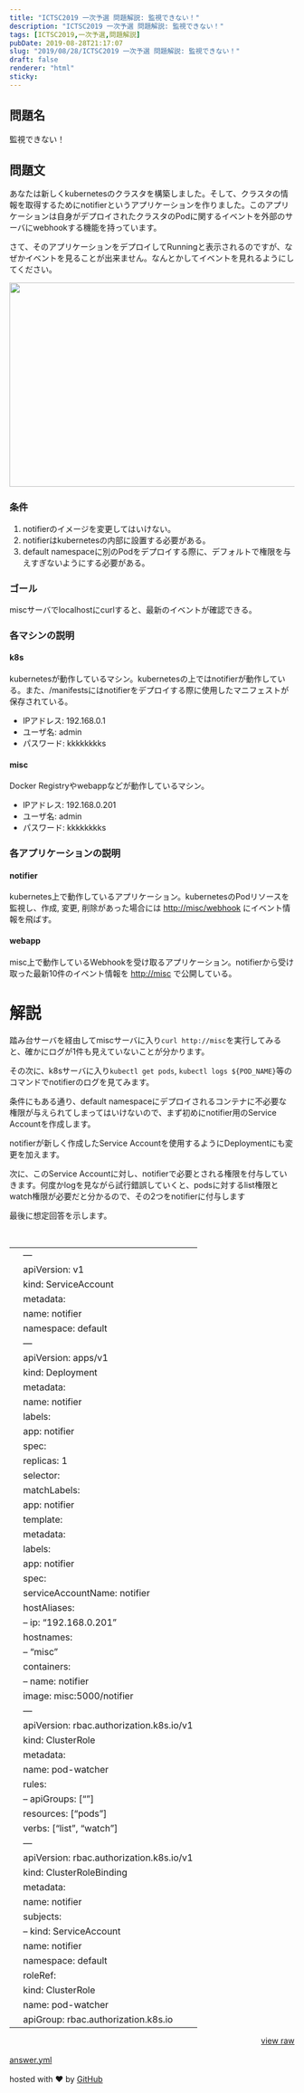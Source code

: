 ```yaml
---
title: "ICTSC2019 一次予選 問題解説: 監視できない！"
description: "ICTSC2019 一次予選 問題解説: 監視できない！"
tags: [ICTSC2019,一次予選,問題解説]
pubDate: 2019-08-28T21:17:07
slug: "2019/08/28/ICTSC2019 一次予選 問題解説: 監視できない！"
draft: false
renderer: "html"
sticky: 
---
```


<h2 id="%E5%95%8F%E9%A1%8C%E5%90%8D" class="code-line revision-head" data-line="74">問題名 <span class="revision-head-edit-button"> <i class="icon-note"></i></span></h2>
<p class="code-line" data-line="76">監視できない！</p>
<h2 id="%E5%95%8F%E9%A1%8C%E6%96%87" class="code-line revision-head" data-line="78">問題文 <span class="revision-head-edit-button"> <i class="icon-note"></i></span></h2>
<p class="code-line" data-line="80">あなたは新しくkubernetesのクラスタを構築しました。そして、クラスタの情報を取得するためにnotifierというアプリケーションを作りました。このアプリケーションは自身がデプロイされたクラスタのPodに関するイベントを外部のサーバにwebhookする機能を持っています。</p>
<p class="code-line" data-line="82">さて、そのアプリケーションをデプロイしてRunningと表示されるのですが、なぜかイベントを見ることが出来ません。なんとかしてイベントを見れるようにしてください。</p>
<p class="code-line" data-line="84"><img decoding="async" loading="lazy" class="alignnone size-large wp-image-2937" src="/images/wp/2019/08/5d2ffc867d0166005b428676-512x361.png.webp" alt="" width="512" height="361" /></p>
<h3 id="%E6%9D%A1%E4%BB%B6" class="code-line revision-head" data-line="86">条件 <span class="revision-head-edit-button"> <i class="icon-note"></i></span></h3>
<ol>
<li class="code-line" data-line="88">notifierのイメージを変更してはいけない。</li>
<li class="code-line" data-line="89">notifierはkubernetesの内部に設置する必要がある。</li>
<li class="code-line" data-line="90">default namespaceに別のPodをデプロイする際に、デフォルトで権限を与えすぎないようにする必要がある。</li>
</ol>
<h3 id="%E3%82%B4%E3%83%BC%E3%83%AB" class="code-line revision-head" data-line="92">ゴール <span class="revision-head-edit-button"> <i class="icon-note"></i></span></h3>
<p class="code-line" data-line="94">miscサーバでlocalhostにcurlすると、最新のイベントが確認できる。</p>
<h3 id="%E5%90%84%E3%83%9E%E3%82%B7%E3%83%B3%E3%81%AE%E8%AA%AC%E6%98%8E" class="code-line revision-head" data-line="96">各マシンの説明 <span class="revision-head-edit-button"> <i class="icon-note"></i></span></h3>
<h4 id="k8s" class="code-line revision-head" data-line="98">k8s <span class="revision-head-edit-button"> <i class="icon-note"></i></span></h4>
<p class="code-line" data-line="100">kubernetesが動作しているマシン。kubernetesの上ではnotifierが動作している。また、/manifestsにはnotifierをデプロイする際に使用したマニフェストが保存されている。</p>
<ul>
<li class="code-line" data-line="102">IPアドレス: 192.168.0.1</li>
<li class="code-line" data-line="103">ユーザ名: admin</li>
<li class="code-line" data-line="104">パスワード: kkkkkkkks</li>
</ul>
<h4 id="misc" class="code-line revision-head" data-line="106">misc <span class="revision-head-edit-button"> <i class="icon-note"></i></span></h4>
<p class="code-line" data-line="108">Docker Registryやwebappなどが動作しているマシン。</p>
<ul>
<li class="code-line" data-line="110">IPアドレス: 192.168.0.201</li>
<li class="code-line" data-line="111">ユーザ名: admin</li>
<li class="code-line" data-line="112">パスワード: kkkkkkkks</li>
</ul>
<h3 id="%E5%90%84%E3%82%A2%E3%83%97%E3%83%AA%E3%82%B1%E3%83%BC%E3%82%B7%E3%83%A7%E3%83%B3%E3%81%AE%E8%AA%AC%E6%98%8E" class="code-line revision-head" data-line="114">各アプリケーションの説明 <span class="revision-head-edit-button"> <i class="icon-note"></i></span></h3>
<h4 id="notifier" class="code-line revision-head" data-line="116">notifier <span class="revision-head-edit-button"> <i class="icon-note"></i></span></h4>
<p class="code-line" data-line="118">kubernetes上で動作しているアプリケーション。kubernetesのPodリソースを監視し、作成, 変更, 削除があった場合には <a href="http://misc/webhook">http://misc/webhook</a> にイベント情報を飛ばす。</p>
<h4 id="webapp" class="code-line revision-head" data-line="120">webapp <span class="revision-head-edit-button"> <i class="icon-note"></i></span></h4>
<p class="code-line" data-line="122">misc上で動作しているWebhookを受け取るアプリケーション。notifierから受け取った最新10件のイベント情報を <a href="http://misc/">http://misc</a> で公開している。</p>
<h1 id="%E8%A7%A3%E8%AA%AC" class="code-line revision-head" data-line="124">解説 <span class="revision-head-edit-button"> <i class="icon-note"></i></span></h1>
<p class="code-line" data-line="126">踏み台サーバを経由してmiscサーバに入り<code>curl http://misc</code>を実行してみると、確かにログが1件も見えていないことが分かります。</p>
<p class="code-line" data-line="128">その次に、k8sサーバに入り<code>kubectl get pods</code>, <code>kubectl logs ${POD_NAME}</code>等のコマンドでnotifierのログを見てみます。</p>
<p class="code-line" data-line="130">条件にもある通り、default namespaceにデプロイされるコンテナに不必要な権限が与えられてしまってはいけないので、まず初めにnotifier用のService Accountを作成します。</p>
<p class="code-line" data-line="130">notifierが新しく作成したService Accountを使用するようにDeploymentにも変更を加えます。</p>
<p class="code-line" data-line="140">次に、このService Accountに対し、notifierで必要とされる権限を付与していきます。何度かlogを見ながら試行錯誤していくと、podsに対するlist権限とwatch権限が必要だと分かるので、その2つをnotifierに付与します</p>
<p class="code-line" data-line="170">最後に想定回答を示します。</p>
<style>.gist table { margin-bottom: 0; }</style>
<div style="tab-size: 8" id="gist98041949" class="gist">
<div class="gist-file" translate="no">
<div class="gist-data">
<div class="js-gist-file-update-container js-task-list-container file-box">
<div id="file-answer-yml" class="file my-2">
<div itemprop="text" class="Box-body p-0 blob-wrapper data type-yaml  ">
<div class="js-check-bidi js-blob-code-container blob-code-content">
<p>  <template class="js-file-alert-template"></p>
<div data-view-component="true" class="flash flash-warn flash-full d-flex flex-items-center">
  <svg aria-hidden="true" height="16" viewBox="0 0 16 16" version="1.1" width="16" data-view-component="true" class="octicon octicon-alert">
    <path d="M6.457 1.047c.659-1.234 2.427-1.234 3.086 0l6.082 11.378A1.75 1.75 0 0 1 14.082 15H1.918a1.75 1.75 0 0 1-1.543-2.575Zm1.763.707a.25.25 0 0 0-.44 0L1.698 13.132a.25.25 0 0 0 .22.368h12.164a.25.25 0 0 0 .22-.368Zm.53 3.996v2.5a.75.75 0 0 1-1.5 0v-2.5a.75.75 0 0 1 1.5 0ZM9 11a1 1 0 1 1-2 0 1 1 0 0 1 2 0Z"></path>
</svg><br />
    <span><br />
      This file contains bidirectional Unicode text that may be interpreted or compiled differently than what appears below. To review, open the file in an editor that reveals hidden Unicode characters.<br />
      <a href="https://github.co/hiddenchars" target="_blank">Learn more about bidirectional Unicode characters</a><br />
    </span></p>
<div data-view-component="true" class="flash-action">        <a href="{{ revealButtonHref }}" data-view-component="true" class="btn-sm btn">    Show hidden characters<br />
</a>
</div>
</div>
<p></template><br />
<template class="js-line-alert-template"><br />
  <span aria-label="This line has hidden Unicode characters" data-view-component="true" class="line-alert tooltipped tooltipped-e"><br />
    <svg aria-hidden="true" height="16" viewBox="0 0 16 16" version="1.1" width="16" data-view-component="true" class="octicon octicon-alert">
    <path d="M6.457 1.047c.659-1.234 2.427-1.234 3.086 0l6.082 11.378A1.75 1.75 0 0 1 14.082 15H1.918a1.75 1.75 0 0 1-1.543-2.575Zm1.763.707a.25.25 0 0 0-.44 0L1.698 13.132a.25.25 0 0 0 .22.368h12.164a.25.25 0 0 0 .22-.368Zm.53 3.996v2.5a.75.75 0 0 1-1.5 0v-2.5a.75.75 0 0 1 1.5 0ZM9 11a1 1 0 1 1-2 0 1 1 0 0 1 2 0Z"></path>
</svg><br />
</span></template></p>
<table data-hpc class="highlight tab-size js-file-line-container js-code-nav-container js-tagsearch-file" data-tab-size="8" data-paste-markdown-skip data-tagsearch-lang="YAML" data-tagsearch-path="answer.yml">
<tr>
<td id="file-answer-yml-L1" class="blob-num js-line-number js-code-nav-line-number js-blob-rnum" data-line-number="1"></td>
<td id="file-answer-yml-LC1" class="blob-code blob-code-inner js-file-line">&#8212;</td>
</tr>
<tr>
<td id="file-answer-yml-L2" class="blob-num js-line-number js-code-nav-line-number js-blob-rnum" data-line-number="2"></td>
<td id="file-answer-yml-LC2" class="blob-code blob-code-inner js-file-line"><span class="pl-ent">apiVersion</span>: <span class="pl-c1">v1</span></td>
</tr>
<tr>
<td id="file-answer-yml-L3" class="blob-num js-line-number js-code-nav-line-number js-blob-rnum" data-line-number="3"></td>
<td id="file-answer-yml-LC3" class="blob-code blob-code-inner js-file-line"><span class="pl-ent">kind</span>: <span class="pl-s">ServiceAccount</span></td>
</tr>
<tr>
<td id="file-answer-yml-L4" class="blob-num js-line-number js-code-nav-line-number js-blob-rnum" data-line-number="4"></td>
<td id="file-answer-yml-LC4" class="blob-code blob-code-inner js-file-line"><span class="pl-ent">metadata</span>:</td>
</tr>
<tr>
<td id="file-answer-yml-L5" class="blob-num js-line-number js-code-nav-line-number js-blob-rnum" data-line-number="5"></td>
<td id="file-answer-yml-LC5" class="blob-code blob-code-inner js-file-line"> <span class="pl-ent">name</span>: <span class="pl-s">notifier</span></td>
</tr>
<tr>
<td id="file-answer-yml-L6" class="blob-num js-line-number js-code-nav-line-number js-blob-rnum" data-line-number="6"></td>
<td id="file-answer-yml-LC6" class="blob-code blob-code-inner js-file-line"> <span class="pl-ent">namespace</span>: <span class="pl-s">default</span></td>
</tr>
<tr>
<td id="file-answer-yml-L7" class="blob-num js-line-number js-code-nav-line-number js-blob-rnum" data-line-number="7"></td>
<td id="file-answer-yml-LC7" class="blob-code blob-code-inner js-file-line">&#8212;</td>
</tr>
<tr>
<td id="file-answer-yml-L8" class="blob-num js-line-number js-code-nav-line-number js-blob-rnum" data-line-number="8"></td>
<td id="file-answer-yml-LC8" class="blob-code blob-code-inner js-file-line"><span class="pl-ent">apiVersion</span>: <span class="pl-s">apps/v1</span></td>
</tr>
<tr>
<td id="file-answer-yml-L9" class="blob-num js-line-number js-code-nav-line-number js-blob-rnum" data-line-number="9"></td>
<td id="file-answer-yml-LC9" class="blob-code blob-code-inner js-file-line"><span class="pl-ent">kind</span>: <span class="pl-s">Deployment</span></td>
</tr>
<tr>
<td id="file-answer-yml-L10" class="blob-num js-line-number js-code-nav-line-number js-blob-rnum" data-line-number="10"></td>
<td id="file-answer-yml-LC10" class="blob-code blob-code-inner js-file-line"><span class="pl-ent">metadata</span>:</td>
</tr>
<tr>
<td id="file-answer-yml-L11" class="blob-num js-line-number js-code-nav-line-number js-blob-rnum" data-line-number="11"></td>
<td id="file-answer-yml-LC11" class="blob-code blob-code-inner js-file-line"> <span class="pl-ent">name</span>: <span class="pl-s">notifier</span></td>
</tr>
<tr>
<td id="file-answer-yml-L12" class="blob-num js-line-number js-code-nav-line-number js-blob-rnum" data-line-number="12"></td>
<td id="file-answer-yml-LC12" class="blob-code blob-code-inner js-file-line"> <span class="pl-ent">labels</span>:</td>
</tr>
<tr>
<td id="file-answer-yml-L13" class="blob-num js-line-number js-code-nav-line-number js-blob-rnum" data-line-number="13"></td>
<td id="file-answer-yml-LC13" class="blob-code blob-code-inner js-file-line">   <span class="pl-ent">app</span>: <span class="pl-s">notifier</span></td>
</tr>
<tr>
<td id="file-answer-yml-L14" class="blob-num js-line-number js-code-nav-line-number js-blob-rnum" data-line-number="14"></td>
<td id="file-answer-yml-LC14" class="blob-code blob-code-inner js-file-line"><span class="pl-ent">spec</span>:</td>
</tr>
<tr>
<td id="file-answer-yml-L15" class="blob-num js-line-number js-code-nav-line-number js-blob-rnum" data-line-number="15"></td>
<td id="file-answer-yml-LC15" class="blob-code blob-code-inner js-file-line"> <span class="pl-ent">replicas</span>: <span class="pl-c1">1</span></td>
</tr>
<tr>
<td id="file-answer-yml-L16" class="blob-num js-line-number js-code-nav-line-number js-blob-rnum" data-line-number="16"></td>
<td id="file-answer-yml-LC16" class="blob-code blob-code-inner js-file-line"> <span class="pl-ent">selector</span>:</td>
</tr>
<tr>
<td id="file-answer-yml-L17" class="blob-num js-line-number js-code-nav-line-number js-blob-rnum" data-line-number="17"></td>
<td id="file-answer-yml-LC17" class="blob-code blob-code-inner js-file-line">   <span class="pl-ent">matchLabels</span>:</td>
</tr>
<tr>
<td id="file-answer-yml-L18" class="blob-num js-line-number js-code-nav-line-number js-blob-rnum" data-line-number="18"></td>
<td id="file-answer-yml-LC18" class="blob-code blob-code-inner js-file-line">     <span class="pl-ent">app</span>: <span class="pl-s">notifier</span></td>
</tr>
<tr>
<td id="file-answer-yml-L19" class="blob-num js-line-number js-code-nav-line-number js-blob-rnum" data-line-number="19"></td>
<td id="file-answer-yml-LC19" class="blob-code blob-code-inner js-file-line"> <span class="pl-ent">template</span>:</td>
</tr>
<tr>
<td id="file-answer-yml-L20" class="blob-num js-line-number js-code-nav-line-number js-blob-rnum" data-line-number="20"></td>
<td id="file-answer-yml-LC20" class="blob-code blob-code-inner js-file-line">   <span class="pl-ent">metadata</span>:</td>
</tr>
<tr>
<td id="file-answer-yml-L21" class="blob-num js-line-number js-code-nav-line-number js-blob-rnum" data-line-number="21"></td>
<td id="file-answer-yml-LC21" class="blob-code blob-code-inner js-file-line">     <span class="pl-ent">labels</span>:</td>
</tr>
<tr>
<td id="file-answer-yml-L22" class="blob-num js-line-number js-code-nav-line-number js-blob-rnum" data-line-number="22"></td>
<td id="file-answer-yml-LC22" class="blob-code blob-code-inner js-file-line">       <span class="pl-ent">app</span>: <span class="pl-s">notifier</span></td>
</tr>
<tr>
<td id="file-answer-yml-L23" class="blob-num js-line-number js-code-nav-line-number js-blob-rnum" data-line-number="23"></td>
<td id="file-answer-yml-LC23" class="blob-code blob-code-inner js-file-line">   <span class="pl-ent">spec</span>:</td>
</tr>
<tr>
<td id="file-answer-yml-L24" class="blob-num js-line-number js-code-nav-line-number js-blob-rnum" data-line-number="24"></td>
<td id="file-answer-yml-LC24" class="blob-code blob-code-inner js-file-line">     <span class="pl-ent">serviceAccountName</span>: <span class="pl-s">notifier</span></td>
</tr>
<tr>
<td id="file-answer-yml-L25" class="blob-num js-line-number js-code-nav-line-number js-blob-rnum" data-line-number="25"></td>
<td id="file-answer-yml-LC25" class="blob-code blob-code-inner js-file-line">     <span class="pl-ent">hostAliases</span>:</td>
</tr>
<tr>
<td id="file-answer-yml-L26" class="blob-num js-line-number js-code-nav-line-number js-blob-rnum" data-line-number="26"></td>
<td id="file-answer-yml-LC26" class="blob-code blob-code-inner js-file-line">       &#8211; <span class="pl-ent">ip</span>: <span class="pl-s">“192.168.0.201”</span></td>
</tr>
<tr>
<td id="file-answer-yml-L27" class="blob-num js-line-number js-code-nav-line-number js-blob-rnum" data-line-number="27"></td>
<td id="file-answer-yml-LC27" class="blob-code blob-code-inner js-file-line">         <span class="pl-ent">hostnames</span>:</td>
</tr>
<tr>
<td id="file-answer-yml-L28" class="blob-num js-line-number js-code-nav-line-number js-blob-rnum" data-line-number="28"></td>
<td id="file-answer-yml-LC28" class="blob-code blob-code-inner js-file-line">           &#8211; <span class="pl-s">“misc”</span></td>
</tr>
<tr>
<td id="file-answer-yml-L29" class="blob-num js-line-number js-code-nav-line-number js-blob-rnum" data-line-number="29"></td>
<td id="file-answer-yml-LC29" class="blob-code blob-code-inner js-file-line">     <span class="pl-ent">containers</span>:</td>
</tr>
<tr>
<td id="file-answer-yml-L30" class="blob-num js-line-number js-code-nav-line-number js-blob-rnum" data-line-number="30"></td>
<td id="file-answer-yml-LC30" class="blob-code blob-code-inner js-file-line">       &#8211; <span class="pl-ent">name</span>: <span class="pl-s">notifier</span></td>
</tr>
<tr>
<td id="file-answer-yml-L31" class="blob-num js-line-number js-code-nav-line-number js-blob-rnum" data-line-number="31"></td>
<td id="file-answer-yml-LC31" class="blob-code blob-code-inner js-file-line">         <span class="pl-ent">image</span>: <span class="pl-s">misc:5000/notifier</span></td>
</tr>
<tr>
<td id="file-answer-yml-L32" class="blob-num js-line-number js-code-nav-line-number js-blob-rnum" data-line-number="32"></td>
<td id="file-answer-yml-LC32" class="blob-code blob-code-inner js-file-line">&#8212;</td>
</tr>
<tr>
<td id="file-answer-yml-L33" class="blob-num js-line-number js-code-nav-line-number js-blob-rnum" data-line-number="33"></td>
<td id="file-answer-yml-LC33" class="blob-code blob-code-inner js-file-line"><span class="pl-ent">apiVersion</span>: <span class="pl-s">rbac.authorization.k8s.io/v1</span></td>
</tr>
<tr>
<td id="file-answer-yml-L34" class="blob-num js-line-number js-code-nav-line-number js-blob-rnum" data-line-number="34"></td>
<td id="file-answer-yml-LC34" class="blob-code blob-code-inner js-file-line"><span class="pl-ent">kind</span>: <span class="pl-s">ClusterRole</span></td>
</tr>
<tr>
<td id="file-answer-yml-L35" class="blob-num js-line-number js-code-nav-line-number js-blob-rnum" data-line-number="35"></td>
<td id="file-answer-yml-LC35" class="blob-code blob-code-inner js-file-line"><span class="pl-ent">metadata</span>:</td>
</tr>
<tr>
<td id="file-answer-yml-L36" class="blob-num js-line-number js-code-nav-line-number js-blob-rnum" data-line-number="36"></td>
<td id="file-answer-yml-LC36" class="blob-code blob-code-inner js-file-line"> <span class="pl-ent">name</span>: <span class="pl-s">pod-watcher</span></td>
</tr>
<tr>
<td id="file-answer-yml-L37" class="blob-num js-line-number js-code-nav-line-number js-blob-rnum" data-line-number="37"></td>
<td id="file-answer-yml-LC37" class="blob-code blob-code-inner js-file-line"><span class="pl-ent">rules</span>:</td>
</tr>
<tr>
<td id="file-answer-yml-L38" class="blob-num js-line-number js-code-nav-line-number js-blob-rnum" data-line-number="38"></td>
<td id="file-answer-yml-LC38" class="blob-code blob-code-inner js-file-line">&#8211; <span class="pl-ent">apiGroups</span>: <span class="pl-s">[“”]</span></td>
</tr>
<tr>
<td id="file-answer-yml-L39" class="blob-num js-line-number js-code-nav-line-number js-blob-rnum" data-line-number="39"></td>
<td id="file-answer-yml-LC39" class="blob-code blob-code-inner js-file-line"> <span class="pl-ent">resources</span>: <span class="pl-s">[“pods”]</span></td>
</tr>
<tr>
<td id="file-answer-yml-L40" class="blob-num js-line-number js-code-nav-line-number js-blob-rnum" data-line-number="40"></td>
<td id="file-answer-yml-LC40" class="blob-code blob-code-inner js-file-line"> <span class="pl-ent">verbs</span>: <span class="pl-s">[“list”, “watch”]</span></td>
</tr>
<tr>
<td id="file-answer-yml-L41" class="blob-num js-line-number js-code-nav-line-number js-blob-rnum" data-line-number="41"></td>
<td id="file-answer-yml-LC41" class="blob-code blob-code-inner js-file-line">&#8212;</td>
</tr>
<tr>
<td id="file-answer-yml-L42" class="blob-num js-line-number js-code-nav-line-number js-blob-rnum" data-line-number="42"></td>
<td id="file-answer-yml-LC42" class="blob-code blob-code-inner js-file-line"><span class="pl-ent">apiVersion</span>: <span class="pl-s">rbac.authorization.k8s.io/v1</span></td>
</tr>
<tr>
<td id="file-answer-yml-L43" class="blob-num js-line-number js-code-nav-line-number js-blob-rnum" data-line-number="43"></td>
<td id="file-answer-yml-LC43" class="blob-code blob-code-inner js-file-line"><span class="pl-ent">kind</span>: <span class="pl-s">ClusterRoleBinding</span></td>
</tr>
<tr>
<td id="file-answer-yml-L44" class="blob-num js-line-number js-code-nav-line-number js-blob-rnum" data-line-number="44"></td>
<td id="file-answer-yml-LC44" class="blob-code blob-code-inner js-file-line"><span class="pl-ent">metadata</span>:</td>
</tr>
<tr>
<td id="file-answer-yml-L45" class="blob-num js-line-number js-code-nav-line-number js-blob-rnum" data-line-number="45"></td>
<td id="file-answer-yml-LC45" class="blob-code blob-code-inner js-file-line"> <span class="pl-ent">name</span>: <span class="pl-s">notifier</span></td>
</tr>
<tr>
<td id="file-answer-yml-L46" class="blob-num js-line-number js-code-nav-line-number js-blob-rnum" data-line-number="46"></td>
<td id="file-answer-yml-LC46" class="blob-code blob-code-inner js-file-line"><span class="pl-ent">subjects</span>:</td>
</tr>
<tr>
<td id="file-answer-yml-L47" class="blob-num js-line-number js-code-nav-line-number js-blob-rnum" data-line-number="47"></td>
<td id="file-answer-yml-LC47" class="blob-code blob-code-inner js-file-line">&#8211; <span class="pl-ent">kind</span>: <span class="pl-s">ServiceAccount</span></td>
</tr>
<tr>
<td id="file-answer-yml-L48" class="blob-num js-line-number js-code-nav-line-number js-blob-rnum" data-line-number="48"></td>
<td id="file-answer-yml-LC48" class="blob-code blob-code-inner js-file-line"> <span class="pl-ent">name</span>: <span class="pl-s">notifier</span></td>
</tr>
<tr>
<td id="file-answer-yml-L49" class="blob-num js-line-number js-code-nav-line-number js-blob-rnum" data-line-number="49"></td>
<td id="file-answer-yml-LC49" class="blob-code blob-code-inner js-file-line"> <span class="pl-ent">namespace</span>: <span class="pl-s">default</span></td>
</tr>
<tr>
<td id="file-answer-yml-L50" class="blob-num js-line-number js-code-nav-line-number js-blob-rnum" data-line-number="50"></td>
<td id="file-answer-yml-LC50" class="blob-code blob-code-inner js-file-line"><span class="pl-ent">roleRef</span>:</td>
</tr>
<tr>
<td id="file-answer-yml-L51" class="blob-num js-line-number js-code-nav-line-number js-blob-rnum" data-line-number="51"></td>
<td id="file-answer-yml-LC51" class="blob-code blob-code-inner js-file-line"> <span class="pl-ent">kind</span>: <span class="pl-s">ClusterRole</span></td>
</tr>
<tr>
<td id="file-answer-yml-L52" class="blob-num js-line-number js-code-nav-line-number js-blob-rnum" data-line-number="52"></td>
<td id="file-answer-yml-LC52" class="blob-code blob-code-inner js-file-line"> <span class="pl-ent">name</span>: <span class="pl-s">pod-watcher</span></td>
</tr>
<tr>
<td id="file-answer-yml-L53" class="blob-num js-line-number js-code-nav-line-number js-blob-rnum" data-line-number="53"></td>
<td id="file-answer-yml-LC53" class="blob-code blob-code-inner js-file-line"> <span class="pl-ent">apiGroup</span>: <span class="pl-s">rbac.authorization.k8s.io</span></td>
</tr>
</table>
</div></div>
</p></div>
</div></div>
<div class="gist-meta">
        <a href="https://gist.github.com/proelbtn/49b6a9d9c4d976304b53f8b7063392e7/raw/f8621de98aab9f335d99a4ee75876068df422781/answer.yml" style="float:right">view raw</a><br />
        <a href="https://gist.github.com/proelbtn/49b6a9d9c4d976304b53f8b7063392e7#file-answer-yml"><br />
          answer.yml<br />
        </a><br />
        hosted with &#10084; by <a href="https://github.com">GitHub</a>
      </div>
</p></div>
</div>
